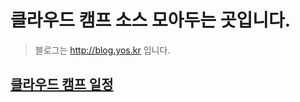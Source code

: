 # 클라우드 캠프 소스 모아두는 곳입니다.
>   블로그는 http://blog.yos.kr  입니다.


## <a href="https://yoskr.notion.site/a5151b379a064af0a3a6b842db6d6609?v=37889e8ef48c42f99e2ce59205236bea">클라우드 캠프 일정</a>

